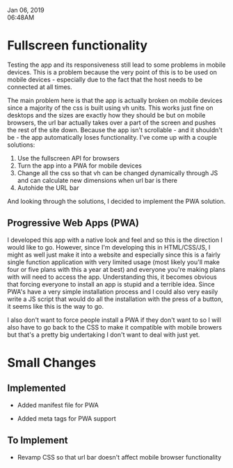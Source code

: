 Jan 06, 2019<br>
06:48AM

# Fullscreen functionality

Testing the app and its responsiveness still lead to some problems in mobile devices. This is a problem because the very point of this is to be used on mobile devices - especially due to the fact that the host needs to be connected at all times.

The main problem here is that the app is actually broken on mobile devices since a majority of the css is built using vh units. This works just fine on desktops and the sizes are exactly how they should be but on mobile browsers, the url bar actually takes over a part of the screen and pushes the rest of the site down. Because the app isn't scrollable - and it shouldn't be - the app automatically loses functionality. I've come up with a couple solutions:

1. Use the fullscreen API for browsers
2. Turn the app into a PWA for mobile devices
3. Change all the css so that vh can be changed dynamically through JS and can calculate new dimensions when url bar is there
4. Autohide the URL bar

And looking through the solutions, I decided to implement the PWA solution.

## Progressive Web Apps (PWA)

I developed this app with a native look and feel and so this is the direction I would like to go. However, since I'm developing this in HTML/CSS/JS, I might as well just make it into a website and especially since this is a fairly single function application with very limited usage (most likely you'll make four or five plans with this a year at best) and everyone you're making plans with will need to access the app. Understanding this, it becomes obvious that forcing everyone to install an app is stupid and a terrible idea. Since PWA's have a very simple installation process and I could also very easily write a JS script that would do all the installation with the press of a button, it seems like this is the way to go. 

I also don't want to force people install a PWA if they don't want to so I will also have to go back to the CSS to make it compatible with mobile browers but that's a pretty big undertaking I don't want to deal with just yet.

# Small Changes

## Implemented

* Added manifest file for PWA

* Added meta tags for PWA support


## To Implement

* Revamp CSS so that url bar doesn't affect mobile browser functionality
